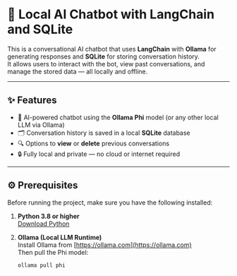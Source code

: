 # 🧠 Local AI Chatbot with LangChain and SQLite

This is a conversational AI chatbot that uses **LangChain** with **Ollama** for generating responses and **SQLite** for storing conversation history.  
It allows users to interact with the bot, view past conversations, and manage the stored data — all locally and offline.

---

## ✨ Features

- 🤖 AI-powered chatbot using the **Ollama Phi** model (or any other local LLM via Ollama)
- 🗂️ Conversation history is saved in a local **SQLite** database
- 🔍 Options to **view** or **delete** previous conversations
- 🔒 Fully local and private — no cloud or internet required

---

## ⚙️ Prerequisites

Before running the project, make sure you have the following installed:

1. **Python 3.8 or higher**  
   [Download Python](https://www.python.org/downloads/)

2. **Ollama (Local LLM Runtime)**  
   Install Ollama from [https://ollama.com](https://ollama.com)  
   Then pull the Phi model:
   ```bash
   ollama pull phi
